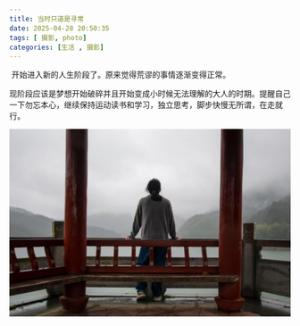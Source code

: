 ```yaml
---
title: 当时只道是寻常
date: 2025-04-28 20:50:35
tags: [ 摄影, photo]
categories: [生活 , 摄影]
---
```


​	开始进入新的人生阶段了。原来觉得荒谬的事情逐渐变得正常。

​	现阶段应该是梦想开始破碎并且开始变成小时候无法理解的大人的时期。提醒自己一下勿忘本心，继续保持运动读书和学习，独立思考，脚步快慢无所谓，在走就行。

![keep going Regen!](../images/photo/rainyLake.jpg)

​	

​	
